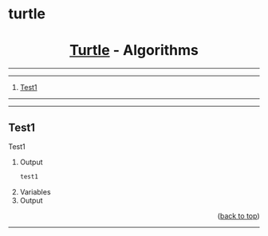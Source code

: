 <a name="readme-top"></a>
# turtle

<div align="center">
<!-- Title: -->
<h1><a href="https://github.com/skthati/Turtle/">Turtle</a> - Algorithms </h1>
</div>

<!-- Table of contents -->
<hr>
<hr>
<ol>
    <li><a href="#test1">Test1</a> </li>
</ol>
<hr>
<hr>

<!-- Test1 -->
## Test1 <a name="test1"></a>
Test1

1. Output
    ```sh
   test1
   ```
2. Variables
3. Output

<p align="right">(<a href="#readme-top">back to top</a>)</p>
<hr>




